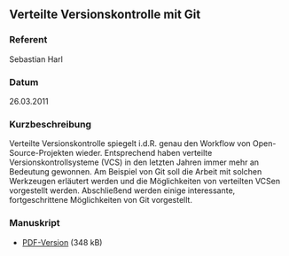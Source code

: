 ## Verteilte Versionskontrolle mit Git


### Referent
Sebastian Harl

### Datum
26.03.2011

### Kurzbeschreibung
Verteilte Versionskontrolle spiegelt i.d.R. genau den Workflow von
Open-Source-Projekten wieder. Entsprechend haben verteilte
Versionskontrollsysteme (VCS) in den letzten Jahren immer mehr an Bedeutung
gewonnen. Am Beispiel von Git soll die Arbeit mit solchen Werkzeugen erläutert
werden und die Möglichkeiten von verteilten VCSen vorgestellt werden.
Abschließend werden einige interessante, fortgeschrittene Möglichkeiten von Git
vorgestellt. 

### Manuskript

* [PDF-Version](/download/Vortraege/Git_LIT_2011.pdf) (348 kB)
